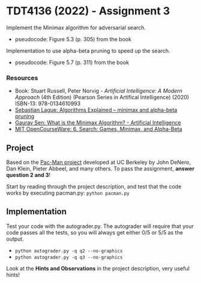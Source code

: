# TDT4136 (2022) - Assignment 3
Implement the Minimax algorithm for adversarial search.
- pseudocode: Figure 5.3 (p. 305) from the book

Implementation to use alpha-beta pruning to speed up the search.
- pseudocode: Figure 5.7 (p. 311) from the book

### Resources
- Book: Stuart Russell, Peter Norvig - *Artificial Intelligence: A Modern Approach* (4th Edition) (Pearson Series in Artifical Intelligence) (2020)
<br>ISBN-13: 978-0134610993
- [Sebastian Lague: Algorithms Explained – minimax and alpha-beta pruning](https://youtu.be/l-hh51ncgDI)
- [Gaurav Sen: What is the Minimax Algorithm? - Artificial Intelligence](https://youtu.be/KU9Ch59-4vw)
- [MIT OpenCourseWare: 6. Search: Games, Minimax, and Alpha-Beta](https://youtu.be/STjW3eH0Cik)



## Project
Based on the [Pac-Man project](https://inst.eecs.berkeley.edu/~cs188/su21/project2/) developed at UC Berkeley by John DeNero, Dan Klein, Pieter Abbeel, and many others. 
To pass the assignment, **answer question 2 and 3**!

Start by reading through the project description, and test that the code works by executing pacman.py: `python pacman.py`

## Implementation
Test your code with the autograder.py. The autograder will require that your code passes all the tests, so you will always get either 0/5 or 5/5 as the output.
- `python autograder.py -q q2 --no-graphics`
- `python autograder.py -q q3 --no-graphics`

Look at the **Hints and Observations** in the project description, very useful hints!
